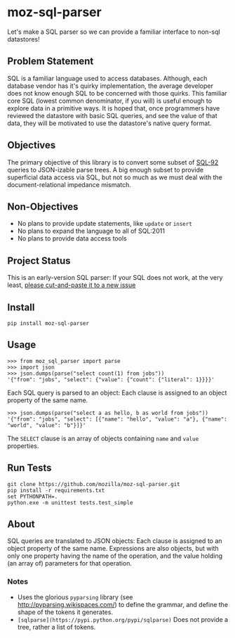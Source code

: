 # moz-sql-parser

Let's make a SQL parser so we can provide a familiar interface to non-sql datastores!

## Problem Statement

SQL is a familiar language used to access databases. Although, each database vendor has it's quirky implementation, the average developer does not know enough SQL to be concerned with those quirks. This familiar core SQL (lowest common denominator, if you will) is useful enough to explore data in a primitive ways. It is hoped that, once programmers have reviewed the datastore with basic SQL queries, and see the value of that data, they will be motivated to use the datastore's native query format.

## Objectives

The primary objective of this library is to convert some subset of [SQL-92](https://en.wikipedia.org/wiki/SQL-92) queries to JSON-izable parse trees. A big enough subset to provide superficial data access via SQL, but not so much as we must deal with the document-relational impedance mismatch.

## Non-Objectives 

* No plans to provide update statements, like `update` or `insert`
* No plans to expand the language to all of SQL:2011
* No plans to provide data access tools 


## Project Status

This is an early-version SQL parser: If your SQL does not work, at the very least, [please cut-and-paste it to a new issue](https://github.com/mozilla/moz-sql-parser/issues/new)


## Install

	pip install moz-sql-parser

## Usage

	>>> from moz_sql_parser import parse
	>>> import json
	>>> json.dumps(parse("select count(1) from jobs"))
	'{"from": "jobs", "select": {"value": {"count": {"literal": 1}}}}'
	
Each SQL query is parsed to an object: Each clause is assigned to an object property of the same name. 

	>>> json.dumps(parse("select a as hello, b as world from jobs"))
	'{"from": "jobs", "select": [{"name": "hello", "value": "a"}, {"name": "world", "value": "b"}]}'

The `SELECT` clause is an array of objects containing `name` and `value` properties. 

## Run Tests

	git clone https://github.com/mozilla/moz-sql-parser.git
	pip install -r requirements.txt
	set PYTHONPATH=.	
	python.exe -m unittest tests.test_simple

## About

SQL queries are translated to JSON objects: Each clause is assigned to an object property of the same name.  Expressions are also objects, but with only one property having the name of the operation, and the value holding (an array of) parameters for that operation. 

### Notes

* Uses the glorious `pyparsing` library (see http://pyparsing.wikispaces.com/) to define the grammar, and define the shape of the tokens it generates. 
* `[sqlparse](https://pypi.python.org/pypi/sqlparse)` Does not provide a tree, rather a list of tokens. 
